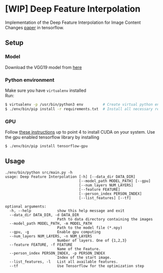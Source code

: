 # [WIP] Deep Feature Interpolation
Implementation of the Deep Feature Interpolation for Image Content Changes [paper](https://arxiv.org/abs/1611.05507) in tensorflow.

## Setup
### Model
Download the VGG19 model from [here](https://mega.nz/#!xZ8glS6J!MAnE91ND_WyfZ_8mvkuSa2YcA7q-1ehfSm-Q1fxOvvs)

### Python environment
Make sure you have `virtualenv` installed  
Run:
```bash
$ virtualenv -p /usr/bin/python3 env         # Create virtual python environment
$ ./env/bin/pip install -r requirements.txt  # Install all necessary requirements
```

### GPU
Follow [these instructions](http://www.computervisionbytecnalia.com/es/2016/06/deep-learning-development-setup-for-ubuntu-16-04-xenial/) up to point 4 to install CUDA on your system.
Use the gpu enabled tensorflow library by installing
```bash
$ ./env/bin/pip install tensorflow-gpu
```

## Usage
```
./env/bin/python src/main.py -h
usage: Deep Feature Interpolation [-h] [--data_dir DATA_DIR]
                                  [--model_path MODEL_PATH] [--gpu]
                                  [--num_layers NUM_LAYERS]
                                  [--feature FEATURE]
                                  [--person_index PERSON_INDEX]
                                  [--list_features] [--tf]

optional arguments:
  -h, --help            show this help message and exit
  --data_dir DATA_DIR, -d DATA_DIR
                        Path to data directory containing the images
  --model_path MODEL_PATH, -m MODEL_PATH
                        Path to the model file (*.npy)
  --gpu, -g             Enable gpu computing
  --num_layers NUM_LAYERS, -n NUM_LAYERS
                        Number of layers. One of {1,2,3}
  --feature FEATURE, -f FEATURE
                        Name of the Feature.
  --person_index PERSON_INDEX, -p PERSON_INDEX
                        Index of the start image.
  --list_features, -l   List all available features.
  --tf                  Use Tensorflow for the optimization step
```
